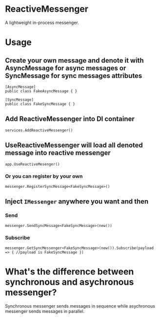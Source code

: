 # ReactiveMessenger
 
A lightweight in-process messenger.

# Usage

## Create your own message and denote it with AsyncMessage for async messages or SyncMessage for sync messages attributes
`[AsyncMessage]`  
`public class FakeAsyncMessage { }`  

`[SyncMessage]`  
`public class FakeSyncMessage { }`

## Add ReactiveMessenger into DI container
`services.AddReactiveMessenger()`

## UseReactiveMessenger will load all denoted message into reactive messenger
`app.UseReactiveMesenger()`

### Or you can register by your own
`messenger.RegisterSyncMessage<FakeSyncMessage>()`

## Inject `IMessenger` anywhere you want and then

### Send
`messenger.SendSyncMessage<FakeSyncMessage>(new())`

### Subscribe
`messenger.GetSyncMessenger<FakeSyncMessage>(new()).Subscribe(payload => { //payload is FakeSyncMessage })`

# What's the difference between synchronous and asychronous messenger?
Synchronous messenger sends messages in sequence while asychronous messenger sends messages in parallel.
